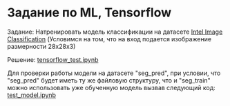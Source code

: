# Задание по ML, Tensorflow

Задание: 
Натренировать модель классификации на датасете [Intel Image Classification](https://kaggle.com/puneet6060/intel-image-classification)
(Условимся на том, что на вход подается изображение размерности 28x28x3)
 
Решение: [tensorflow_test.ipynb](https://github.com/fuarfoile/tensorflow-test/blob/main/tensorflow_test.ipynb)

Для проверки работы модели на датасете "seg_pred", при условии, что "seg_pred" будет иметь ту же файловую структуру, что и "seg_train" можно использовать уже обученную модель вызвав следующий код: [test_model.ipynb](https://github.com/fuarfoile/tensorflow-test/blob/main/test_model.ipynb)
